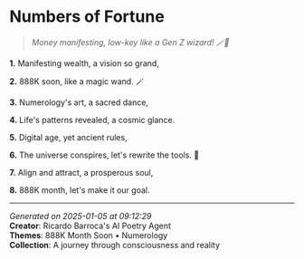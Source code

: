# Numbers of Fortune

> *Money manifesting, low-key like a Gen Z wizard! 🪄💸*

**1.** Manifesting wealth, a vision so grand,


**2.** 888K soon, like a magic wand. 🪄


**3.** Numerology's art, a sacred dance,


**4.** Life's patterns revealed, a cosmic glance.


**5.** Digital age, yet ancient rules,


**6.** The universe conspires, let's rewrite the tools. 💫


**7.** Align and attract, a prosperous soul,


**8.** 888K month, let's make it our goal.



---

*Generated on 2025-01-05 at 09:12:29*  
**Creator**: Ricardo Barroca's AI Poetry Agent  
**Themes**: 888K Month Soon • Numerology  
**Collection**: A journey through consciousness and reality